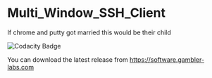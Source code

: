 # Multi_Window_SSH_Client
If chrome and putty got married this would be their child

![Codacity Badge](https://api.codacy.com/project/badge/Grade/11e6b04aa465481c840811d6705be9bf?isInternal=true)

You can download the latest release from https://software.gambler-labs.com

